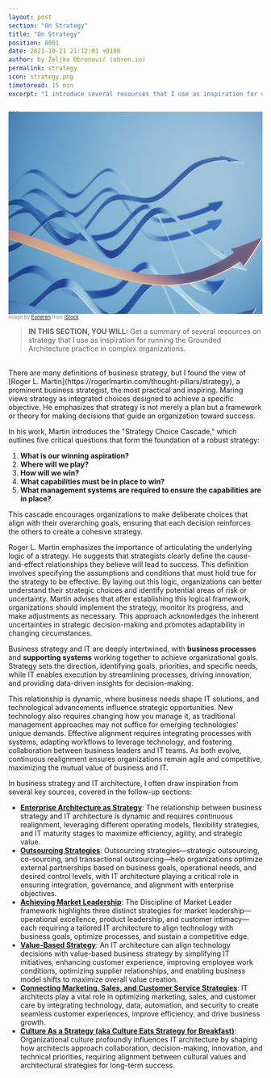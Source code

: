 ```yaml
---
layout: post
section: "On Strategy"
title: "On Strategy"
position: 8001
date: 2021-10-21 21:12:01 +0100
author: by Željko Obrenović (obren.io)
permalink: strategy
icon: strategy.png
timetoread: 15 min
excerpt: "I introduce several resources that I use as inspiration for developing architecture skills related to execution and governance."

---
```

<img style="margin-top: -20px; width: 100%; height: 400px; object-fit: cover" 
     src="assets/images/istock/iStock-1404888013.jpg">
<div style="font-size: 70%; margin-top: -16px; color: grey; margin-bottom: 12px">
Image by <a target="_blank" href="https://www.istockphoto.com/en/portfolio/Eoneren">Eoneren</a> from <a target="_blank" href="https://www.istockphoto.com/">iStock</a>
</div>
<style>
 .quote {
     border-left: 8px solid #d9ead3;
     padding-left: 36px;
     margin-top: 30px;
     margin-bottom: 40px;
     font-size: 140%;
     font-style: normal;
     color:#888;
 }
    @media only screen and (max-width: 768px) {
        [class= "quote"] {
            display: none;
        }
    }
</style>

> **IN THIS SECTION, YOU WILL:**  Get a summary of several resources on strategy that I use as inspiration for running the Grounded Architecture practice in complex organizations.

<br>
There are many definitions of business strategy, but I found the view of [Roger L. Martin](https://rogerlmartin.com/thought-pillars/strategy), a prominent business strategist, the most practical and inspiring. Maring views strategy as integrated choices designed to achieve a specific objective. He emphasizes that strategy is not merely a plan but a framework or theory for making decisions that guide an organization toward success. 

In his work, Martin introduces the "Strategy Choice Cascade," which outlines five critical questions that form the foundation of a robust strategy:

1. **What is our winning aspiration?**
2. **Where will we play?**
3. **How will we win?**
4. **What capabilities must be in place to win?**
5. **What management systems are required to ensure the capabilities are in place?**

This cascade encourages organizations to make deliberate choices that align with their overarching goals, ensuring that each decision reinforces the others to create a cohesive strategy. 

Roger L. Martin emphasizes the importance of articulating the underlying logic of a strategy. He suggests that strategists clearly define the cause-and-effect relationships they believe will lead to success. This definition involves specifying the assumptions and conditions that must hold true for the strategy to be effective. By laying out this logic, organizations can better understand their strategic choices and identify potential areas of risk or uncertainty. Martin advises that after establishing this logical framework, organizations should implement the strategy, monitor its progress, and make adjustments as necessary. This approach acknowledges the inherent uncertainties in strategic decision-making and promotes adaptability in changing circumstances.  

Business strategy and IT are deeply intertwined, with **business processes** and **supporting systems** working together to achieve organizational goals. Strategy sets the direction, identifying goals, priorities, and specific needs, while IT enables execution by streamlining processes, driving innovation, and providing data-driven insights for decision-making.

This relationship is dynamic, where business needs shape IT solutions, and technological advancements influence strategic opportunities. New technology also requires changing how you manage it, as traditional management approaches may not suffice for emerging technologies' unique demands. Effective alignment requires integrating processes with systems, adapting workflows to leverage technology, and fostering collaboration between business leaders and IT teams. As both evolve, continuous realignment ensures organizations remain agile and competitive, maximizing the mutual value of business and IT.

In business strategy and IT architecture, I often draw inspiration from several key sources, covered in the follow-up sections:  

* [**Enterprise Architecture as Strategy**](ea-as-strategy): The relationship between business strategy and IT architecture is dynamic and requires continuous realignment, leveraging different operating models, flexibility strategies, and IT maturity stages to maximize efficiency, agility, and strategic value.
* [**Outsourcing Strategies**](outsourcing): Outsourcing strategies—strategic outsourcing, co-sourcing, and transactional outsourcing—help organizations optimize external partnerships based on business goals, operational needs, and desired control levels, with IT architecture playing a critical role in ensuring integration, governance, and alignment with enterprise objectives.
* [**Achieving Market Leadership**](market-leadership): The Discipline of Market Leader framework highlights three distinct strategies for market leadership—operational excellence, product leadership, and customer intimacy—each requiring a tailored IT architecture to align technology with business goals, optimize processes, and sustain a competitive edge.
* [**Value-Based Strategy**](value-based-strategy): An IT architecture can align technology decisions with value-based business strategy by simplifying IT initiatives, enhancing customer experience, improving employee work conditions, optimizing supplier relationships, and enabling business model shifts to maximize overall value creation.
* [**Connecting Marketing, Sales, and Customer Service Strategies**](marketing-sales-strategy): IT architects play a vital role in optimizing marketing, sales, and customer care by integrating technology, data, automation, and security to create seamless customer experiences, improve efficiency, and drive business growth.
* [**Culture As a Strategy (aka Culture Eats Strategy for Breakfast)**](culture-strategy): Organizational culture profoundly influences IT architecture by shaping how architects approach collaboration, decision-making, innovation, and technical priorities, requiring alignment between cultural values and architectural strategies for long-term success.
